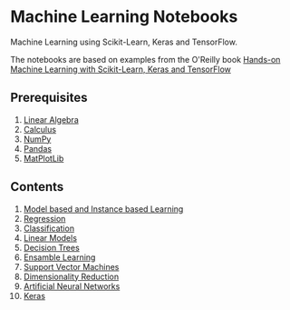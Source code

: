 # Machine Learning Notebooks

Machine Learning using Scikit-Learn, Keras and TensorFlow.

The notebooks are based on examples from the O'Reilly book [Hands-on Machine Learning with Scikit-Learn, Keras and TensorFlow](https://www.oreilly.com/library/view/hands-on-machine-learning/9781492032632/)

## Prerequisites

1. [Linear Algebra](/00_linear_algebra_calculus/linear_algebra.ipynb)
2. [Calculus](/00_linear_algebra_calculus/calculus.ipynb)
3. [NumPy](/00_numpy_pandas_matplotlib/numpy.ipynb)
4. [Pandas](/00_numpy_pandas_matplotlib/pandas.ipynb)
5. [MatPlotLib](/00_numpy_pandas_matplotlib/matplotlib.ipynb)

## Contents

1. [Model based and Instance based Learning](/01_model_and_instance_based_learning)
2. [Regression](/02_regression/regression.ipynb)
3. [Classification](/03_classification/classification.ipynb)
4. [Linear Models](/04_linear_models/linear_models.ipynb)
5. [Decision Trees](/05_decision_trees/decision_trees.ipynb)
6. [Ensamble Learning](/06_ensamble_learning/ensamble_learning.ipynb)
7. [Support Vector Machines](/07_support_vector_machines/support_vector_machines.ipynb)
8. [Dimensionality Reduction](/08_dimensionality_reduction/dimensionality_reduction.ipynb)
9. [Artificial Neural Networks](/09_artificial_neural_networks/artificial_neural_networks.ipynb)
10. [Keras](/10_keras/keras.ipynb)
